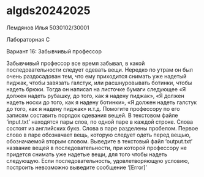 # algds20242025
Лемдянов Илья 5030102/30001

Лабораторная C

Вариант 16: Забывчивый профессор

Забывчивый профессор все время забывал, в какой последовательности следует одевать
вещи. Нередко по утрам он был очень раздосадован тем, что ему приходится снимать уже
надетый пиджак, чтобы завязать галстук, или расшнуровывать ботинки, чтобы надеть
брюки. Тогда он написал на листочке бумаги следующее «Я должен надеть рубашку, до
того, как я надену пиджак», «Я должен надеть носки до того, как я надену ботинки», «Я
должен надеть галстук до того, как я надену пиджак» и.т.д. Помогите профессору по его
записям составить порядок одевания вещей.
В текстовом файле ‘input.txt’ находятся пары слов, по одной паре в каждой строке. Слова
состоят из английских букв. Слова в паре разделены пробелом. Первое слово в паре
обозначает вещь, которую следует одеть перед вещью, обозначаемой вторым словом.
Выведите в текстовый файл ‘output.txt’ название вещей в последовательности, при
которой профессору не придется снимать уже надетые вещи, для того чтобы надеть
следующую. Если последовательность, удовлетворяющую условию, построить
невозможно выведите сообщение ‘[Error]’
